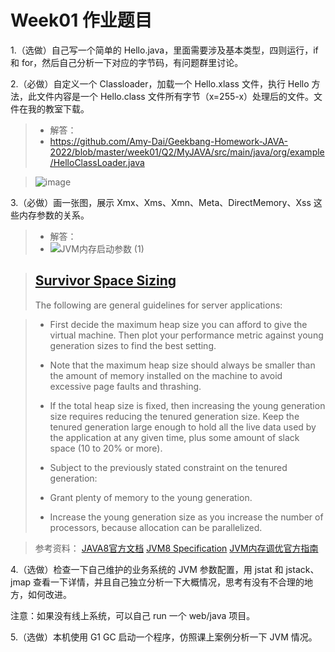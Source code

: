 # Week01 作业题目

1.（选做）自己写一个简单的 Hello.java，里面需要涉及基本类型，四则运行，if 和 for，然后自己分析一下对应的字节码，有问题群里讨论。

2.（必做）自定义一个 Classloader，加载一个 Hello.xlass 文件，执行 Hello 方法，此文件内容是一个 Hello.class 文件所有字节（x=255-x）处理后的文件。文件在我的教室下载。
> - 解答：
> - https://github.com/Amy-Dai/Geekbang-Homework-JAVA-2022/blob/master/week01/Q2/MyJAVA/src/main/java/org/example/HelloClassLoader.java

> ![image](https://user-images.githubusercontent.com/56108927/166718976-7b7ff900-d990-43cf-aa1c-596a6e6062aa.png)


3.（必做）画一张图，展示 Xmx、Xms、Xmn、Meta、DirectMemory、Xss 这些内存参数的关系。
> - 解答：
> - ![JVM内存启动参数 (1)](https://user-images.githubusercontent.com/56108927/167284664-0f8dd68f-993b-4681-9740-11d56f255043.jpg)


> ## [Survivor Space Sizing](https://docs.oracle.com/javase/8/docs/technotes/guides/vm/gctuning/sizing.html#sthref22)
> The following are general guidelines for server applications:

> - First decide the maximum heap size you can afford to give the virtual machine. Then plot your performance metric against young generation sizes to find the best setting.
> 
> - Note that the maximum heap size should always be smaller than the amount of memory installed on the machine to avoid excessive page faults and thrashing.
> 
> - If the total heap size is fixed, then increasing the young generation size requires reducing the tenured generation size. Keep the tenured generation large enough to hold all the live data used by the application at any given time, plus some amount of slack space (10 to 20% or more).
> 
> - Subject to the previously stated constraint on the tenured generation:
> 
> - Grant plenty of memory to the young generation.
> 
> - Increase the young generation size as you increase the number of processors, because allocation can be parallelized.

> 参考资料：
> [JAVA8官方文档](https://docs.oracle.com/javase/8/)
> [JVM8 Specification](https://docs.oracle.com/javase/specs/jvms/se8/html/index.html)
> [JVM内存调优官方指南](https://docs.oracle.com/javase/8/docs/technotes/guides/vm/gctuning/sizing.html#sthref22)

4.（选做）检查一下自己维护的业务系统的 JVM 参数配置，用 jstat 和 jstack、jmap 查看一下详情，并且自己独立分析一下大概情况，思考有没有不合理的地方，如何改进。

注意：如果没有线上系统，可以自己 run 一个 web/java 项目。

5.（选做）本机使用 G1 GC 启动一个程序，仿照课上案例分析一下 JVM 情况。
